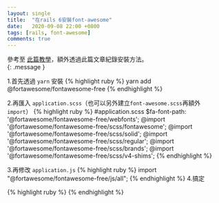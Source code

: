 ```yaml
---
layout: single
title:  "在rails 6安裝font-awesome"
date:   2020-09-08 22:00 +0800
tags: [rails, font-awesome]
comments: true
---
```


參考至 [此篇教學][installfont-awesome]，額外透過此篇文章紀錄安裝方法。  
{: .message }

1.首先透過 `yarn` 安裝
{% highlight ruby %}
yarn add @fortawesome/fontawesome-free
{% endhighlight %}

2.再匯入 `application.scss`（也可以另外建立`font-awesome.scss`再額外`import`）
{% highlight ruby %}
#application.scss
$fa-font-path: '@fortawesome/fontawesome-free/webfonts';
@import '@fortawesome/fontawesome-free/scss/fontawesome';
@import '@fortawesome/fontawesome-free/scss/solid';
@import '@fortawesome/fontawesome-free/scss/regular';
@import '@fortawesome/fontawesome-free/scss/brands';
@import '@fortawesome/fontawesome-free/scss/v4-shims';
{% endhighlight %}

3.再修改 `application.js`
{% highlight ruby %}
import "@fortawesome/fontawesome-free/js/all";
{% endhighlight %}
4.搞定

{% highlight ruby %}
<i class="fab fa-bootstrap"></i>
{% endhighlight %}


[installfont-awesome]: https://medium.com/@kelishrestha97/how-to-install-font-awesome-with-yarn-in-rails-6-0-c2506543c13d